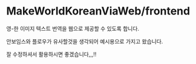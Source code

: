 # MakeWorldKoreanViaWeb/frontend
영-한 이미지 텍스트 번역을 웹으로 제공할 수 있도록 합니다.

안보임스와 플로우가 유사할것을 생각되어 예시용으로 가지고 왔습니다. 

잘 수정하셔서 활용하시면 좋겠습니다,,,!!